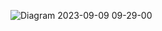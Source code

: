 
![Diagram 2023-09-09 09-29-00](https://github.com/momo-github788/ADP372S-Assignment1-Group12/assets/126054835/425c6b89-dca4-438a-8d4f-ddc9e21ee710)
